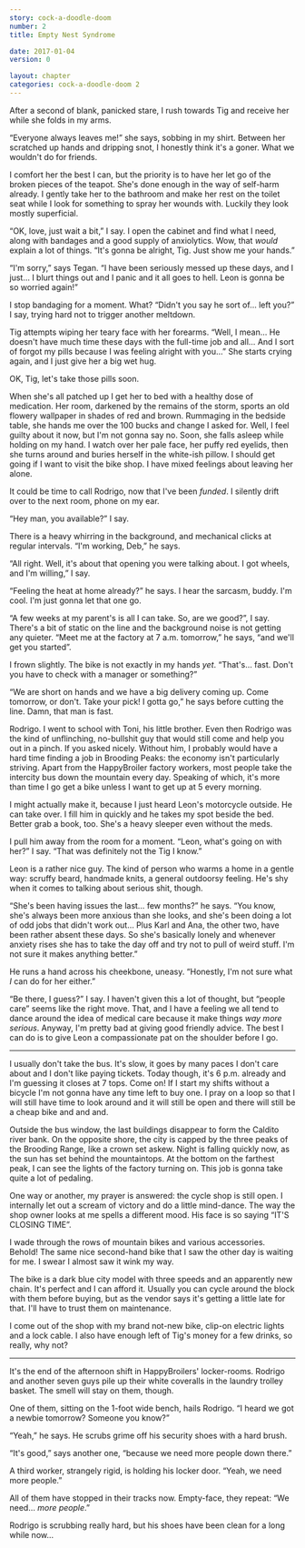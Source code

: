 ```yaml
---
story: cock-a-doodle-doom
number: 2
title: Empty Nest Syndrome

date: 2017-01-04
version: 0

layout: chapter
categories: cock-a-doodle-doom 2
---
```

After a second of blank, panicked stare, I rush towards Tig and receive her while she folds in my arms.

“Everyone always leaves me!” she says, sobbing in my shirt. Between her scratched up hands and dripping snot, I honestly think it's a goner. What we wouldn't do for friends.

I comfort her the best I can, but the priority is to have her let go of the broken pieces of the teapot. She's done enough in the way of self-harm already. I gently take her to the bathroom and make her rest on the toilet seat while I look for something to spray her wounds with. Luckily they look mostly superficial.

“OK, love, just wait a bit,” I say. I open the cabinet and find what I need, along with bandages and a good supply of anxiolytics. Wow, that *would* explain a lot of things. “It's gonna be alright, Tig. Just show me your hands.”

“I'm sorry,” says Tegan. “I have been seriously messed up these days, and I just… I blurt things out and I panic and it all goes to hell. Leon is gonna be so worried again!”

I stop bandaging for a moment. What? “Didn't you say he sort of… left you?” I say, trying hard not to trigger another meltdown.

Tig attempts wiping her teary face with her forearms. “Well, I mean… He doesn't have much time these days with the full-time job and all… And I sort of forgot my pills because I was feeling alright with you…” She starts crying again, and I just give her a big wet hug.

OK, Tig, let's take those pills soon.

When she's all patched up I get her to bed with a healthy dose of medication. Her room, darkened by the remains of the storm, sports an old flowery wallpaper in shades of red and brown. Rummaging in the bedside table, she hands me over the 100 bucks and change I asked for. Well, I feel guilty about it now, but I'm not gonna say no. Soon, she falls asleep while holding on my hand. I watch over her pale face, her puffy red eyelids, then she turns around and buries herself in the white-ish pillow. I should get going if I want to visit the bike shop. I have mixed feelings about leaving her alone.

It could be time to call Rodrigo, now that I've been *funded*. I silently drift over to the next room, phone on my ear.

“Hey man, you available?” I say.

There is a heavy whirring in the background, and mechanical clicks at regular intervals. “I'm working, Deb,” he says.

“All right. Well, it's about that opening you were talking about. I got wheels, and I'm willing,” I say.

“Feeling the heat at home already?” he says. I hear the sarcasm, buddy. I'm cool. I'm just gonna let that one go.

“A few weeks at my parent's is all I can take. So, are we good?”, I say. There's a bit of static on the line and the background noise is not getting any quieter. “Meet me at the factory at 7 a.m. tomorrow,” he says, “and we'll get you started”.

I frown slightly. The bike is not exactly in my hands *yet*. “That's… fast. Don't you have to check with a manager or something?”

“We are short on hands and we have a big delivery coming up. Come tomorrow, or don't. Take your pick! I gotta go,” he says before cutting the line. Damn, that man is fast.

Rodrigo. I went to school with Toni, his little brother. Even then Rodrigo was the kind of unflinching, no-bullshit guy that would still come and help you out in a pinch. If you asked nicely. Without him, I probably would have a hard time finding a job in Brooding Peaks: the economy isn't particularly striving. Apart from the HappyBroiler factory workers, most people take the intercity bus down the mountain every day. Speaking of which, it's more than time I go get a bike unless I want to get up at 5 every morning.

I might actually make it, because I just heard Leon's motorcycle outside. He can take over. I fill him in quickly and he takes my spot beside the bed. Better grab a book, too. She's a heavy sleeper even without the meds.

I pull him away from the room for a moment. “Leon, what's going on with her?” I say. “That was definitely not the Tig I know.”

Leon is a rather nice guy. The kind of person who warms a home in a gentle way: scruffy beard, handmade knits, a general outdoorsy feeling. He's shy when it comes to talking about serious shit, though.

“She's been having issues the last… few months?” he says. “You know, she's always been more anxious than she looks, and she's been doing a lot of odd jobs that didn't work out… Plus Karl and Ana, the other two, have been rather absent these days. So she's basically lonely and whenever anxiety rises she has to take the day off and try not to pull of weird stuff. I'm not sure it makes anything better.”

He runs a hand across his cheekbone, uneasy. “Honestly, I'm not sure what *I* can do for her either.”

“Be there, I guess?” I say. I haven't given this a lot of thought, but “people care” seems like the right move. That, and I have a feeling we all tend to dance around the idea of medical care because it make things *way more serious*. Anyway, I'm pretty bad at giving good friendly advice. The best I can do is to give Leon a compassionate pat on the shoulder before I go.

***

I usually don't take the bus. It's slow, it goes by many paces I don't care about and I don't like paying tickets. Today though, it's 6 p.m. already and I'm guessing it closes at 7 tops. Come on! If I start my shifts without a bicycle I'm not gonna have any time left to buy one. I pray on a loop so that I will still have time to look around and it will still be open and there will still be a cheap bike and and and.

Outside the bus window, the last buildings disappear to form the Caldito river bank. On the opposite shore, the city is capped by the three peaks of the Brooding Range, like a crown set askew. Night is falling quickly now, as the sun has set behind the mountaintops. At the bottom on the farthest peak, I can see the lights of the factory turning on. This job is gonna take quite a lot of pedaling.

One way or another, my prayer is answered: the cycle shop is still open. I internally let out a scream of victory and do a little mind-dance. The way the shop owner looks at me spells a different mood. His face is so saying “IT'S CLOSING TIME”.

I wade through the rows of mountain bikes and various accessories. Behold! The same nice second-hand bike that I saw the other day is waiting for me. I swear I almost saw it wink my way.

The bike is a dark blue city model with three speeds and an apparently new chain. It's perfect and I can afford it. Usually you can cycle around the block with them before buying, but as the vendor says it's getting a little late for that. I'll have to trust them on maintenance.

I come out of the shop with my brand not-new bike, clip-on electric lights and a lock cable. I also have enough left of Tig's money for a few drinks, so really, why not?

***

It's the end of the afternoon shift in HappyBroilers' locker-rooms. Rodrigo and another seven guys pile up their white coveralls in the laundry trolley basket. The smell will stay on them, though.

One of them, sitting on the 1-foot wide bench, hails Rodrigo. “I heard we got a newbie tomorrow? Someone you know?”

“Yeah,” he says. He scrubs grime off his security shoes with a hard brush.

“It's good,” says another one, “because we need more people down there.”

A third worker, strangely rigid, is holding his locker door. “Yeah, we need more people.”

All of them have stopped in their tracks now. Empty-face, they repeat: “We need… *more people*.”

Rodrigo is scrubbing really hard, but his shoes have been clean for a long while now…

